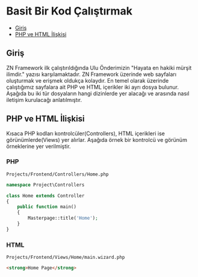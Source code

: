 # Basit Bir Kod Çalıştırmak

- [Giriş](#giris)
- [PHP ve HTML İlişkisi](#php-ve-html-iliskisi)

<a name="giris"></a>
## Giriş

ZN Framework ilk çalıştırıldığında Ulu Önderimizin "Hayata en hakiki mürşit ilimdir." yazısı karşılamaktadır. ZN Framework üzerinde web sayfaları oluşturmak ve erişmek oldukça kolaydır. En temel olarak üzerinde çalıştığımız sayfalara ait PHP ve HTML içerikler iki ayrı dosya bulunur. Aşağıda bu iki tür dosyaların hangi dizinlerde yer alacağı ve arasında nasıl iletişim kurulacağı anlatılmıştır.

<a name="php-ve-html-iliskisi"></a>
## PHP ve HTML İlişkisi

Kısaca PHP kodları kontrolcüler(Controllers), HTML içerikleri ise görünümlerde(Views) yer alırlar. Aşağıda örnek bir kontrolcü ve görünüm örneklerine yer verilmiştir.

### PHP

```shell
Projects/Frontend/Controllers/Home.php
```

```php
namespace Project\Controllers

class Home extends Controller
{
    public function main()
    {
        Masterpage::title('Home');
    }
}
```

### HTML

```shell
Projects/Frontend/Views/Home/main.wizard.php
```

```html
<strong>Home Page</strong>
```